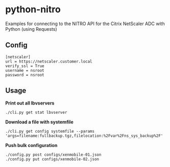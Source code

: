 # python-nitro

Examples for connecting to the NITRO API for the Citrix NetScaler ADC with Python (using Requests)

## Config

```
[netscaler]
url = https://netscaler.customer.local
verify_ssl = True
username = nsroot
password = nsroot
```

## Usage

**Print out all lbvservers**
```
./cli.py get stat lbvserver
```

**Download a file with systemfile**
```
./cli.py get config systemfile --params 'args=filename:fullbackup.tgz,filelocation:%2Fvar%2Fns_sys_backup%2F'
```

**Push bulk configuration**
```
./config.py post configs/xenmobile-01.json
./config.py put configs/xenmobile-02.json
```
